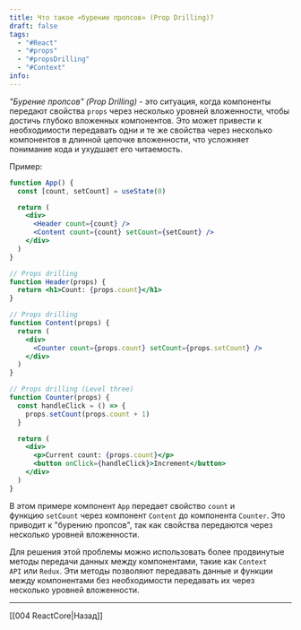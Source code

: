 ```yaml
---
title: Что такое «бурение пропсов» (Prop Drilling)?
draft: false
tags:
  - "#React"
  - "#props"
  - "#propsDrilling"
  - "#Context"
info:
---
```

_"Бурение пропсов" (Prop Drilling)_ - это ситуация, когда компоненты передают свойства `props` через несколько уровней вложенности, чтобы достичь глубоко вложенных компонентов. Это может привести к необходимости передавать одни и те же свойства через несколько компонентов в длинной цепочке вложенности, что усложняет понимание кода и ухудшает его читаемость.

Пример:

```jsx
function App() {
  const [count, setCount] = useState(0)

  return (
    <div>
      <Header count={count} />
      <Content count={count} setCount={setCount} />
    </div>
  )
}

// Props drilling
function Header(props) {
  return <h1>Count: {props.count}</h1>
}

// Props drilling
function Content(props) {
  return (
    <div>
      <Counter count={props.count} setCount={props.setCount} />
    </div>
  )
}

// Props drilling (Level three)
function Counter(props) {
  const handleClick = () => {
    props.setCount(props.count + 1)
  }

  return (
    <div>
      <p>Current count: {props.count}</p>
      <button onClick={handleClick}>Increment</button>
    </div>
  )
}
```

В этом примере компонент `App` передает свойство `count` и функцию `setCount` через компонент `Content` до компонента `Counter`. Это приводит к "бурению пропсов", так как свойства передаются через несколько уровней вложенности.

Для решения этой проблемы можно использовать более продвинутые методы передачи данных между компонентами, такие как `Context API` или `Redux`. Эти методы позволяют передавать данные и функции между компонентами без необходимости передавать их через несколько уровней вложенности.

---

[[004 ReactCore|Назад]]